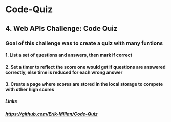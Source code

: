 # Code-Quiz

## 4. Web APIs Challenge: Code Quiz

### Goal of this challenge was to create a quiz with many funtions

#### 1. List a set of questions and answers, then mark if correct

#### 2. Set a timer to reflect the score one would get if questions are answered correctly, else time is reduced for each wrong answer

#### 3. Create a page where scores are stored in the local storage to compete with other high scores

##### Links

#####

##### https://github.com/Erik-Millan/Code-Quiz
